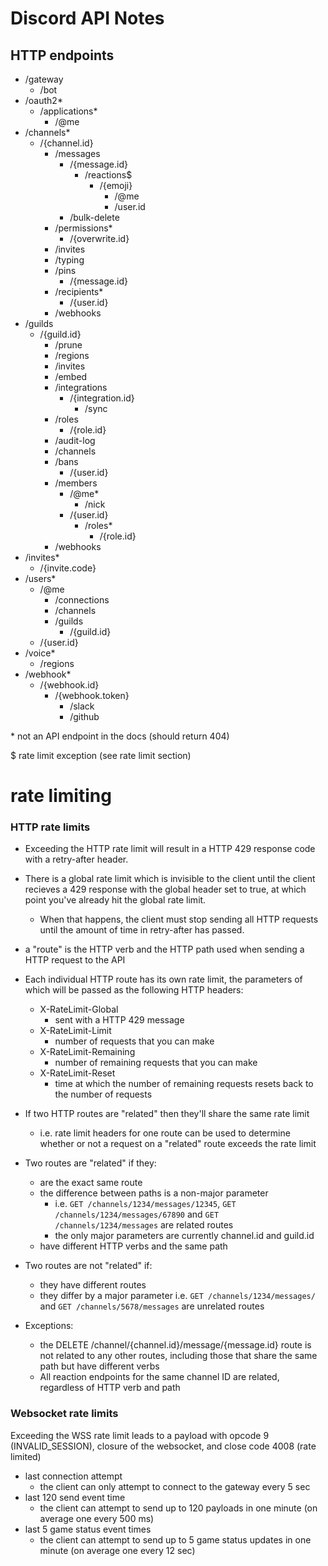 # Discord API Notes

## HTTP endpoints
- /gateway
    - /bot
- /oauth2*
    - /applications*
        - /@me
- /channels*
    - /{channel.id}
        - /messages
            - /{message.id}
                - /reactions$
                    - /{emoji}
                        - /@me
                        - /user.id
            - /bulk-delete
        - /permissions*
            - /{overwrite.id}
        - /invites
        - /typing
        - /pins
            - /{message.id}
        - /recipients*
            - /{user.id}
        - /webhooks
- /guilds
    - /{guild.id}
        - /prune
        - /regions
        - /invites
        - /embed
        - /integrations
            - /{integration.id}
                - /sync
        - /roles
            - /{role.id}
        - /audit-log
        - /channels
        - /bans
            - /{user.id}
        - /members
            - /@me*
                - /nick
            - /{user.id}
                - /roles*
                    - /{role.id}
        - /webhooks
- /invites*
    - /{invite.code}
- /users*
    - /@me
        - /connections
        - /channels
        - /guilds
            - /{guild.id}
    - /{user.id}
- /voice*
    - /regions
- /webhook*
    - /{webhook.id}
        - /{webhook.token}
            - /slack
            - /github
            
\* not an API endpoint in the docs (should return 404)

$ rate limit exception (see rate limit section)
    

# rate limiting
### HTTP rate limits
- Exceeding the HTTP rate limit will result in a HTTP 429 response code with a retry-after header.
- There is a global rate limit which is invisible to the client until the client recieves
 a 429 response with the global header set to true, at which point you've already hit the global rate limit.
    - When that happens, the client must stop sending all HTTP requests 
    until the amount of time in retry-after has passed.
- a "route" is the HTTP verb and the HTTP path used when sending a HTTP request to the API
- Each individual HTTP route has its own rate limit, the parameters of which will be passed as the following
HTTP headers:
    - X-RateLimit-Global
        - sent with a HTTP 429 message
    - X-RateLimit-Limit
        - number of requests that you can make
    - X-RateLimit-Remaining
        - number of remaining requests that you can make
    - X-RateLimit-Reset
        - time at which the number of remaining requests resets back to the number of requests
- If two HTTP routes are "related" then they'll share the same rate limit
    - i.e. rate limit headers for one route can be used to determine whether or not a request on a "related" 
    route exceeds the rate limit
- Two routes are "related" if they:
    - are the exact same route
    - the difference between paths is a non-major parameter
        - i.e. `GET /channels/1234/messages/12345`, `GET /channels/1234/messages/67890` and 
        `GET /channels/1234/messages` are related routes
        - the only major parameters are currently channel.id and guild.id
    - have different HTTP verbs and the same path
- Two routes are not "related" if:
    - they have different routes
    - they differ by a major parameter
        i.e. `GET /channels/1234/messages/` and `GET /channels/5678/messages` are unrelated routes

- Exceptions:
    - the DELETE /channel/{channel.id}/message/{message.id} route is not related to any other routes, 
    including those that share the same path but have different verbs
    - All reaction endpoints for the same channel ID are related, regardless of HTTP verb and path
    



### Websocket rate limits
Exceeding the WSS rate limit leads to a payload with opcode 9 (INVALID_SESSION), closure of the websocket,
 and close code 4008 (rate limited)
- last connection attempt
    - the client can only attempt to connect to the gateway every 5 sec
- last 120 send event time
    - the client can attempt to send up to 120 payloads in one minute 
    (on average one every 500 ms)
- last 5 game status event times
    - the client can attempt to send up to 5 game status updates in one minute 
    (on average one every 12 sec)